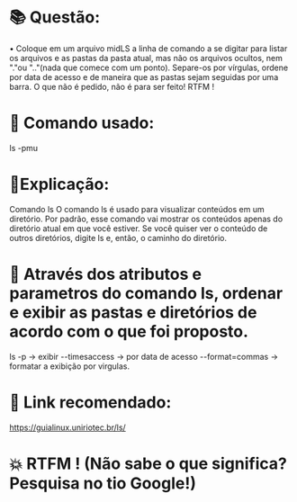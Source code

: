 # 📚 Questão:
• Coloque em um arquivo midLS a linha de comando a se digitar para listar os arquivos
e as pastas da pasta atual, mas não os arquivos ocultos, nem "."ou ".."(nada que
comece com um ponto). Separe-os por vírgulas, ordene por data de acesso e de
maneira que as pastas sejam seguidas por uma barra.
O que não é pedido, não é para ser feito!
RTFM !

# 🖖 Comando usado:
ls -pmu

# 📝Explicação: 
Comando ls
O comando ls é usado para visualizar conteúdos em um diretório. Por padrão, esse comando vai mostrar os conteúdos apenas do diretório atual em que você estiver. 
Se você quiser ver o conteúdo de outros diretórios, digite ls e, então, o caminho do diretório.

# 📝 Através dos atributos e parametros do comando ls, ordenar e exibir as pastas e diretórios de acordo com o que foi proposto.

ls -p -> exibir 
--timesaccess -> por data de acesso
--format=commas -> formatar a exibição por virgulas.

# 🤖 Link recomendado: 
https://guialinux.uniriotec.br/ls/

# 💥 RTFM ! (Não sabe o que significa? Pesquisa no tio Google!) 
